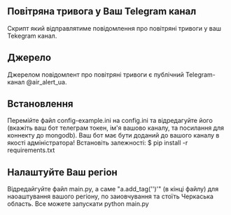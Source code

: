 ## Повітряна тривога у Ваш Telegram канал
Скрипт який відправлятиме повідомлення про повітряні тривоги у ваш Tekegram канал.
## Джерело
Джерелом повідомлент про повітряні тривоги є публічний Telegram-канал @air_alert_ua.
## Встановлення
Перемійте файл config-example.ini на config.ini та відредагуйте його (вкажіть ваш бот телеграм токен, ім'я вашово каналу, та посилання для коннекту до mongodb).
Ваш бот має бути доданий до вашого каналу в якості адміністратора!
Встановіть залежності:
    $ pip install -r requirements.txt

## Налаштуйте Ваш регіон
Відредайгуйте файл main.py, а саме "a.add_tag('')'" (в кінці файлу) для наоаштування вашого регіону, по заиовчування та стоїть Черкаська область.
Все можете запускати
    python main.py